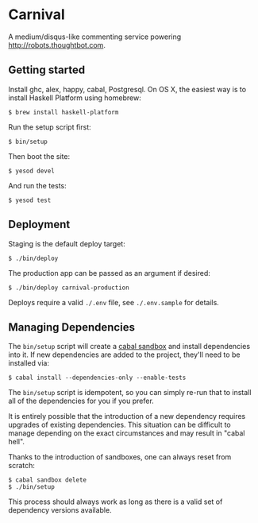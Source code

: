 # Carnival

A medium/disqus-like commenting service powering http://robots.thoughtbot.com.

## Getting started

Install ghc, alex, happy, cabal, Postgresql. On OS X, the easiest way is to
install Haskell Platform using homebrew:

    $ brew install haskell-platform

Run the setup script first:

    $ bin/setup

Then boot the site:

    $ yesod devel

And run the tests:

    $ yesod test

## Deployment

Staging is the default deploy target:

```
$ ./bin/deploy
```

The production app can be passed as an argument if desired:

```
$ ./bin/deploy carnival-production
```

Deploys require a valid `./.env` file, see `./.env.sample` for details.

## Managing Dependencies

The `bin/setup` script will create a [cabal sandbox][cabal-sandbox] and 
install dependencies into it. If new dependencies are added to the 
project, they'll need to be installed via:

[cabal-sandbox]: http://coldwa.st/e/blog/2013-08-20-Cabal-sandbox.html

```
$ cabal install --dependencies-only --enable-tests
```

The `bin/setup` script is idempotent, so you can simply re-run that to 
install all of the dependencies for you if you prefer.

It is entirely possible that the introduction of a new dependency 
requires upgrades of existing dependencies. This situation can be 
difficult to manage depending on the exact circumstances and may result 
in "cabal hell".

Thanks to the introduction of sandboxes, one can always reset from 
scratch:

```
$ cabal sandbox delete
$ ./bin/setup
```

This process should always work as long as there is a valid set of 
dependency versions available.
